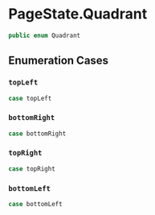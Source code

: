 # PageState.Quadrant

``` swift
public enum Quadrant
```

## Enumeration Cases

### `topLeft`

``` swift
case topLeft
```

### `bottomRight`

``` swift
case bottomRight
```

### `topRight`

``` swift
case topRight
```

### `bottomLeft`

``` swift
case bottomLeft
```
